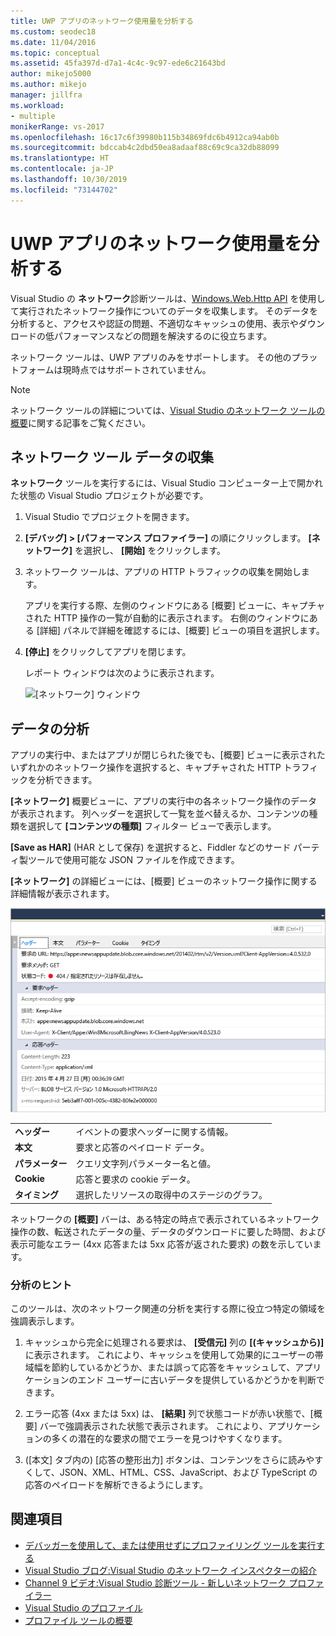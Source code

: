```yaml
---
title: UWP アプリのネットワーク使用量を分析する
ms.custom: seodec18
ms.date: 11/04/2016
ms.topic: conceptual
ms.assetid: 45fa397d-d7a1-4c4c-9c97-ede6c21643bd
author: mikejo5000
ms.author: mikejo
manager: jillfra
ms.workload:
- multiple
monikerRange: vs-2017
ms.openlocfilehash: 16c17c6f39980b115b34869fdc6b4912ca94ab0b
ms.sourcegitcommit: bdccab4c2dbd50ea8adaaf88c69c9ca32db88099
ms.translationtype: HT
ms.contentlocale: ja-JP
ms.lasthandoff: 10/30/2019
ms.locfileid: "73144702"
---
```

# <a name="analyze-network-usage-in-uwp-apps"></a>UWP アプリのネットワーク使用量を分析する
Visual Studio の **ネットワーク**診断ツールは、[Windows.Web.Http API](/uwp/api/windows.web.http) を使用して実行されたネットワーク操作についてのデータを収集します。 そのデータを分析すると、アクセスや認証の問題、不適切なキャッシュの使用、表示やダウンロードの低パフォーマンスなどの問題を解決するのに役立ちます。

 ネットワーク ツールは、UWP アプリのみをサポートします。 その他のプラットフォームは現時点ではサポートされていません。

> [!NOTE]
> ネットワーク ツールの詳細については、[Visual Studio のネットワーク ツールの概要](https://devblogs.microsoft.com/visualstudio/introducing-visual-studios-network-tool/)に関する記事をご覧ください。

## <a name="collect-network-tool-data"></a>ネットワーク ツール データの収集
 **ネットワーク** ツールを実行するには、Visual Studio コンピューター上で開かれた状態の Visual Studio プロジェクトが必要です。

1. Visual Studio でプロジェクトを開きます。

2. **[デバッグ] > [パフォーマンス プロファイラー]** の順にクリックします。 **[ネットワーク]** を選択し、 **[開始]** をクリックします。

3. ネットワーク ツールは、アプリの HTTP トラフィックの収集を開始します。

    アプリを実行する際、左側のウィンドウにある [概要] ビューに、キャプチャされた HTTP 操作の一覧が自動的に表示されます。 右側のウィンドウにある [詳細] パネルで詳細を確認するには、[概要] ビューの項目を選択します。

4. **[停止]** をクリックしてアプリを閉じます。

   レポート ウィンドウは次のように表示されます。

   ![[ネットワーク] ウィンドウ](../profiling/media/network_fullwindow.png "NETWORK_FullWindow")

## <a name="analyze-data"></a>データの分析
 アプリの実行中、またはアプリが閉じられた後でも、[概要] ビューに表示されたいずれかのネットワーク操作を選択すると、キャプチャされた HTTP トラフィックを分析できます。

 **[ネットワーク]** 概要ビューに、アプリの実行中の各ネットワーク操作のデータが表示されます。 列ヘッダーを選択して一覧を並べ替えるか、コンテンツの種類を選択して **[コンテンツの種類]** フィルター ビューで表示します。

 **[Save as HAR]** (HAR として保存) を選択すると、Fiddler などのサード パーティ製ツールで使用可能な JSON ファイルを作成できます。

 **[ネットワーク]** の詳細ビューには、[概要] ビューのネットワーク操作に関する詳細情報が表示されます。

 ![ネットワーク ツールの詳細ウィンドウ](../profiling/media/network_detailsviewpane.png "NETWORK_DetailsViewPane")

|||
|-|-|
|**ヘッダー**|イベントの要求ヘッダーに関する情報。|
|**本文**|要求と応答のペイロード データ。|
|**パラメーター**|クエリ文字列パラメーター名と値。|
|**Cookie**|応答と要求の cookie データ。|
|**タイミング**|選択したリソースの取得中のステージのグラフ。|

 ネットワークの **[概要]** バーは、ある特定の時点で表示されているネットワーク操作の数、転送されたデータの量、データのダウンロードに要した時間、および表示可能なエラー (4xx 応答または 5xx 応答が返された要求) の数を示しています。

### <a name="analysis-tips"></a>分析のヒント
 このツールは、次のネットワーク関連の分析を実行する際に役立つ特定の領域を強調表示します。

1. キャッシュから完全に処理される要求は、 **[受信元]** 列の **[(キャッシュから)]** に表示されます。 これにより、キャッシュを使用して効果的にユーザーの帯域幅を節約しているかどうか、または誤って応答をキャッシュして、アプリケーションのエンド ユーザーに古いデータを提供しているかどうかを判断できます。

2. エラー応答 (4xx または 5xx) は、 **[結果]** 列で状態コードが赤い状態で、[概要] バーで強調表示された状態で表示されます。 これにより、アプリケーションの多くの潜在的な要求の間でエラーを見つけやすくなります。

3. ([本文] タブ内の) [応答の整形出力] ボタンは、コンテンツをさらに読みやすくして、JSON、XML、HTML、CSS、JavaScript、および TypeScript の応答のペイロードを解析できるようにします。

## <a name="see-also"></a>関連項目

- [デバッガーを使用して、または使用せずにプロファイリング ツールを実行する](../profiling/running-profiling-tools-with-or-without-the-debugger.md)
- [Visual Studio ブログ:Visual Studio のネットワーク インスペクターの紹介](https://devblogs.microsoft.com/visualstudio/)
- [Channel 9 ビデオ:Visual Studio 診断ツール - 新しいネットワーク プロファイラー](https://channel9.msdn.com/Series/ConnectOn-Demand/206)
- [Visual Studio のプロファイル](../profiling/index.yml)
- [プロファイル ツールの概要](../profiling/profiling-feature-tour.md)